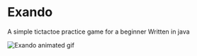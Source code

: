 # Exando
A simple tictactoe practice game for a beginner
Written in java

![Exando animated gif](Demo_gifs/exando_tictactoe.gif)


